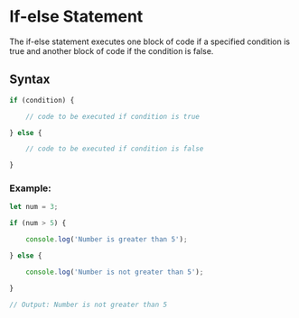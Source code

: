 # If-else Statement

The if-else statement executes one block of code if a specified condition is true and another block of code if the condition is false.

## Syntax
```javascript
if (condition) {

    // code to be executed if condition is true

} else {

    // code to be executed if condition is false

}
```
### Example:
```javascript
let num = 3;

if (num > 5) {

    console.log('Number is greater than 5');

} else {

    console.log('Number is not greater than 5');

}

// Output: Number is not greater than 5
```
